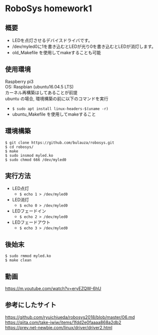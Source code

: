 RoboSys homework1
===

## 概要
* LEDを点灯させるデバイスドライバです。  
* /dev/myled0に1を書き込むとLEDが光り0を書き込むとLEDが消灯します。
* old_Makefile を使用してmakeすることも可能

## 使用環境
Raspberry pi3  
OS: Raspbian (ubuntu16.04.5 LTS)  
カーネル再構築はしてあることが前提    
ubuntu の場合, 環境構築の前に以下のコマンドを実行    
* `$ sudo apt install linux-headers-$(uname -r)`  
* ubuntu_Makefile を使用してmakeすること  

## 環境構築
```
$ git clone https://github.com/bulauza/robosys.git
$ cd robosys/
$ make
$ sudo insmod myled.ko
$ sudo chmod 666 /dev/myled0
```

## 実行方法
* LED点灯
  * `$ echo 1 > /dev/myled0`
* LED消灯
  * `$ echo 0 > /dev/myled0`
* LEDフェードイン
  * `$ echo 2 > /dev/myled0`
* LEDフェードアウト
  * `$ echo 3 > /dev/myled0`

## 後始末
```
$ sudo rmmod myled.ko
$ make clean
```

## 動画
https://m.youtube.com/watch?v=eryEZQW-6hU

## 参考にしたサイト
https://github.com/ryuichiueda/robosys2018/blob/master/06.md  
https://qiita.com/take-iwiw/items/1fdd2e0faaaa868a2db2  
https://prev.net-newbie.com/linux/driver/driver2.html
